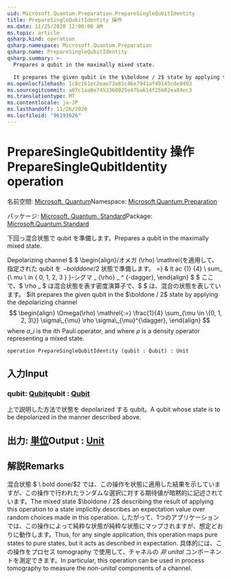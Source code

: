 ```yaml
---
uid: Microsoft.Quantum.Preparation.PrepareSingleQubitIdentity
title: PrepareSingleQubitIdentity 操作
ms.date: 11/25/2020 12:00:00 AM
ms.topic: article
qsharp.kind: operation
qsharp.namespace: Microsoft.Quantum.Preparation
qsharp.name: PrepareSingleQubitIdentity
qsharp.summary: >-
  Prepares a qubit in the maximally mixed state.

  It prepares the given qubit in the $\boldone / 2$ state by applying the depolarizing channel $$ \begin{align} \Omega(\rho) \mathrel{:=} \frac{1}{4} \sum_{\mu \in \{0, 1, 2, 3\}} \sigma\_{\mu} \rho \sigma\_{\mu}^{\dagger}, \end{align} $$ where $\sigma\_i$ is the $i$th Pauli operator, and where $\rho$ is a density operator representing a mixed state.
ms.openlocfilehash: 1c8c161ec2eae73a81c46e7941af49145cde0493
ms.sourcegitcommit: a87c1aa8e7453360025e47ba614f25b02ea84ec3
ms.translationtype: MT
ms.contentlocale: ja-JP
ms.lasthandoff: 11/26/2020
ms.locfileid: "96193626"
---
```

# <a name="preparesinglequbitidentity-operation"></a><span data-ttu-id="c40e6-102">PrepareSingleQubitIdentity 操作</span><span class="sxs-lookup"><span data-stu-id="c40e6-102">PrepareSingleQubitIdentity operation</span></span>

<span data-ttu-id="c40e6-103">名前空間: [Microsoft. Quantum](xref:Microsoft.Quantum.Preparation)</span><span class="sxs-lookup"><span data-stu-id="c40e6-103">Namespace: [Microsoft.Quantum.Preparation](xref:Microsoft.Quantum.Preparation)</span></span>

<span data-ttu-id="c40e6-104">パッケージ: [Microsoft. Quantum. Standard](https://nuget.org/packages/Microsoft.Quantum.Standard)</span><span class="sxs-lookup"><span data-stu-id="c40e6-104">Package: [Microsoft.Quantum.Standard](https://nuget.org/packages/Microsoft.Quantum.Standard)</span></span>


<span data-ttu-id="c40e6-105">下回っ混合状態で qubit を準備します。</span><span class="sxs-lookup"><span data-stu-id="c40e6-105">Prepares a qubit in the maximally mixed state.</span></span>

<span data-ttu-id="c40e6-106">Depolarizing channel $ $ \begin{align}/オメガ (\rho) \mathrel{を適用して、指定された qubit を $-bold done/$2 状態で準備します。 =} & lt ac {1} {4} \ sum_ {\ mu \ in \{ 0, 1, 2, 3 \} }-シグマ \_ {\rho} \_ ^ {-dagger}, \end{align} $ $ ここで、$ \rho \_ $ は混合状態を表す密度演算子で、$ $ は、混合の状態を表しています。 $i</span><span class="sxs-lookup"><span data-stu-id="c40e6-106">It prepares the given qubit in the $\boldone / 2$ state by applying the depolarizing channel $$ \begin{align} \Omega(\rho) \mathrel{:=} \frac{1}{4} \sum_{\mu \in \{0, 1, 2, 3\}} \sigma\_{\mu} \rho \sigma\_{\mu}^{\dagger}, \end{align} $$ where $\sigma\_i$ is the $i$th Pauli operator, and where $\rho$ is a density operator representing a mixed state.</span></span>

```qsharp
operation PrepareSingleQubitIdentity (qubit : Qubit) : Unit
```


## <a name="input"></a><span data-ttu-id="c40e6-107">入力</span><span class="sxs-lookup"><span data-stu-id="c40e6-107">Input</span></span>

### <a name="qubit--qubit"></a><span data-ttu-id="c40e6-108">qubit: [Qubit](xref:microsoft.quantum.lang-ref.qubit)</span><span class="sxs-lookup"><span data-stu-id="c40e6-108">qubit : [Qubit](xref:microsoft.quantum.lang-ref.qubit)</span></span>

<span data-ttu-id="c40e6-109">上で説明した方法で状態を depolarized する qubit。</span><span class="sxs-lookup"><span data-stu-id="c40e6-109">A qubit whose state is to be depolarized in the manner described above.</span></span>



## <a name="output--unit"></a><span data-ttu-id="c40e6-110">出力: [単位](xref:microsoft.quantum.lang-ref.unit)</span><span class="sxs-lookup"><span data-stu-id="c40e6-110">Output : [Unit](xref:microsoft.quantum.lang-ref.unit)</span></span>



## <a name="remarks"></a><span data-ttu-id="c40e6-111">解説</span><span class="sxs-lookup"><span data-stu-id="c40e6-111">Remarks</span></span>

<span data-ttu-id="c40e6-112">混合状態 $ \ bold done/$2 では、この操作を状態に適用した結果を示していますが、この操作で行われたランダムな選択に対する期待値が暗黙的に記述されています。</span><span class="sxs-lookup"><span data-stu-id="c40e6-112">The mixed state $\boldone / 2$ describing the result of applying this operation to a state implicitly describes an expectation value over random choices made in this operation.</span></span>
<span data-ttu-id="c40e6-113">したがって、1つのアプリケーションでは、この操作によって純粋な状態が純粋な状態にマップされますが、想定どおりに動作します。</span><span class="sxs-lookup"><span data-stu-id="c40e6-113">Thus, for any single application, this operation maps pure states to pure states, but it acts as described in expectation.</span></span>
<span data-ttu-id="c40e6-114">具体的には、この操作をプロセス tomography で使用して、チャネルの *非 unital* コンポーネントを測定できます。</span><span class="sxs-lookup"><span data-stu-id="c40e6-114">In particular, this operation can be used in process tomography to measure the *non-unital* components of a channel.</span></span>